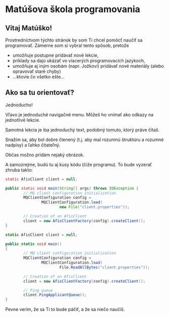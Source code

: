 # Matúšova škola programovania

## Vitaj Matúško!

Prostredníctvom týchto stránok by som Ti chcel pomôcť naučiť sa programovať.
Zámerne som si vybral tento spôsob, pretože

* umožňuje postupne pridávať nové lekcie,
* príklady sa dajú ukázať vo viacerých programovacích jazykoch,
* umožňuje aj iným osobám (napr. Jožkovi) pridávať nové materiály (alebo opravovať  staré chyby)
* ...ktovie čo všetko ešte...

## Ako sa tu orientovať?

Jednoducho!

Vľavo je jednoduché navigačné menu. Môžeš ho vnímať ako odkazy na jednotlivé lekcie.

Samotná lekcia je iba jednoduchý text, podobný tomuto, ktorý práve čítaš.

Snažím sa, aby bol dobre členený (t.j. aby mal rozumnú štruktúru a rozumné nadpisy) a ľahko čitateľný.

Občas možno pridám nejaký obrázok.

A samozrejme, budú tu aj kusy kódu (čiže programu). To bude vyzerať zhruba takto:

``` Java tab="Java" hl_lines="5 6 7 10 13"
static AfisClient client = null;

public static void main(String[] args) throws IOException {
        // MQ client configuration initialization
        MQClientConfiguration config =
                MQClientConfiguration.load(
                        new File("client.properties"));

        // Creation of an AfisClient
        client = new AfisClientFactory(config).createClient();
}
```

``` C# tab="C#" hl_lines="6 7 8 11 14"
static AfisClient client = null;

public static void main()
{
        // MQ client configuration initialization
        MQClientConfiguration config =
                MQClientConfiguration.load(
                        File.ReadAllBytes("client.properties"));

        // Creation of an AfisClient
        client = new AfisClientFactory(config).createClient();

        // Ping queue
        client.PingApplicantQueue();
}
```

Pevne verím, že sa Ti to bude páčiť, a že sa niečo naučíš.
